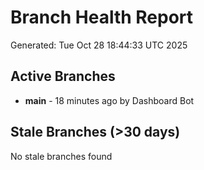 # Branch Health Report
Generated: Tue Oct 28 18:44:33 UTC 2025

## Active Branches
- **main** - 18 minutes ago by Dashboard Bot

## Stale Branches (>30 days)
No stale branches found
